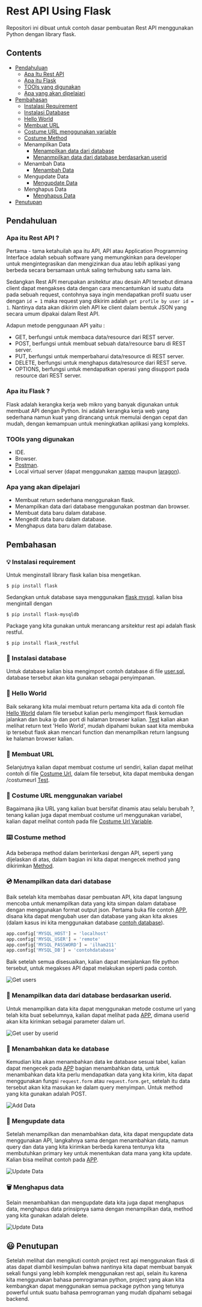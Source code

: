 # Rest API Using Flask
Repositori ini dibuat untuk contoh dasar pembuatan Rest API menggunakan Python dengan library flask.

## Contents
- [Pendahuluan](#Pendahuluan)
    - [Apa Itu Rest API](#apa-itu-rest-api-)
    - [Apa itu Flask](#apa-itu-rest-api-)
    - [TOOls yang digunakan](#tools-yang-digunakan)
    - [Apa yang akan dipelajari](#apa-yang-akan-dipelajari)
- [Pembahasan](#Pembahasan)
    - [Instalasi Requirement](#-instalasi-requirement)
    - [Instalasi Database](#-instalasi-database)
    - [Hello World](#-hello-world)
    - [Membuat URL](#-membuat-url)
    - [Costume URL menggunakan variable](#-costume-url-menggunakan-variabel)
    - [Costume Method](#%EF%B8%8F-costume-method)
    - Menampilkan Data
        - [Menampilkan data dari database](#-menampilkan-data-dari-database)
        - [Menanmpilkan data dari database berdasarkan userid](#-menampilkan-data-dari-database-berdasarkan-userid)
    - Menambah Data
        - [Menambah Data](#-menambahkan-data-ke-database)
    - Mengupdate Data
        - [Mengupdate Data](#-mengupdate-data)
    - Menghapus Data
        - [Menghapus Data](#%EF%B8%8F-menghapus-data)
- [Penutupan](#-penutupan)

## Pendahuluan
### Apa itu Rest API ?
Pertama - tama ketahuilah apa itu API, API atau Application Programming Interface adalah sebuah software yang memungkinkan para developer untuk mengintegrasikan dan mengizinkan dua atau lebih aplikasi yang berbeda secara bersamaan untuk saling terhubung satu sama lain.

Sedangkan Rest API merupakan arsitektur atau desain API tersebut dimana client dapat mengakses data dengan cara mencantumkan id suatu data pada sebuah request, contohnya saya ingin mendapatkan profil suatu user dengan ```id = 1``` maka request yang dikirim adalah ```get profile by user id = 1```.
Nantinya data akan dikirim oleh API ke client dalam bentuk JSON yang secara umum dipakai dalam Rest API.

Adapun metode penggunaan API yaitu :
- GET, berfungsi untuk membaca data/resource dari REST server.
- POST, berfungsi untuk membuat sebuah data/resource baru di REST server.
- PUT, berfungsi untuk memperbaharui data/resource di REST server.
- DELETE, berfungsi untuk menghapus data/resource dari REST serve.
- OPTIONS, berfungsi untuk mendapatkan operasi yang disupport pada resource dari REST server.

### Apa itu Flask ?
Flask adalah kerangka kerja web mikro yang banyak digunakan untuk membuat API dengan Python. Ini adalah kerangka kerja web yang sederhana namun kuat yang dirancang untuk memulai dengan cepat dan mudah, dengan kemampuan untuk meningkatkan aplikasi yang kompleks.

### TOOls yang digunakan
- IDE.
- Browser.
- [Postman][postman].
- Local virtual server (dapat menggunakan [xampp][xampp] maupun [laragon][laragon]).

### Apa yang akan dipelajari
- Membuat return sederhana menggunakan flask.
- Menampilkan data dari database menggunakan postman dan browser.
- Membuat data baru dalam database.
- Mengedit data baru dalam database.
- Menghapus data baru dalam database.

## Pembahasan
### 💡 Instalasi requirement
Untuk menginstall library flask kalian bisa mengetikan.
```
$ pip install flask
```
Sedangkan untuk database saya menggunakan [flask mysql][flaskmysql].
kalian bisa mengintall dengan
```
$ pip install flask-mysqldb
```
Package yang kita gunakan untuk merancang arsitektur rest api adalah flask restful.
```
$ pip install flask_restful
```
### 💾 Instalasi database
Untuk database kalian bisa mengimport contoh database di file [user.sql][contohdatabase], database tersebut akan kita gunakan sebagai penyimpanan.

### 👋 Hello World
Baik sekarang kita mulai membuat return pertama kita ada di contoh file [Hello World][helloworld]
dalam file tersebut kalian perlu mengimport flask kemudian jalankan dan buka ip dan port di halaman browser kalian. [Test][test1]
kalian akan melihat return text 'Hello World', mudah dipahami bukan saat kita membuka ip tersebut flask akan mencari function dan menampilkan return langsung ke halaman browser kalian.

### 🔗 Membuat URL
Selanjutnya kalian dapat membuat costume url sendiri, kalian dapat melihat contoh di file [Costume Url][costumeurl], dalam file tersebut, kita dapat membuka dengan /costumeurl [Test][test2].

### 🔗 Costume URL menggunakan variabel
Bagaimana jika URL yang kalian buat bersifat dinamis atau selalu berubah ?, tenang kalian juga dapat membuat costume url menggunakan variabel, kalian dapat melihat contoh pada file [Costume Url Variable][castumeurlvariable].

### ⌨️ Costume method
Ada beberapa method dalam berinterkasi dengan API, seperti yang dijelaskan di atas, dalam bagian ini kita dapat mengecek method yang dikirimkan [Method][costumemethod].

### 💿 Menampilkan data dari database
Baik setelah kita membahas dasar pembuatan API, kita dapat langsung mencoba untuk menampilkan data yang kita simpan dalam database dengan menggunakan format output json. Pertama buka file contoh [APP][app], disana kita dapat mengubah user dan database yang akan kita akses (dalam kasus ini kita menggunakan database [contoh database][contohdatabase]).
```python
app.config['MYSQL_HOST'] = 'localhost'
app.config['MYSQL_USER'] = 'remote'
app.config['MYSQL_PASSWORD'] = 'ilham211'
app.config['MYSQL_DB'] = 'contohdatabase'
```
Baik setelah semua disesuaikan, kalian dapat menjalankan file python tersebut, untuk megakses API dapat melakukan seperti pada contoh.

![Get users](/flask_api/image/getuser.gif)

### 📀 Menampilkan data dari database berdasarkan userid.
Untuk menampilkan data kita dapat menggunakan metode costume url yang telah kita buat sebelumnya, kalian dapat melihat pada [APP][app], dimana userid akan kita kirimkan sebagai parameter dalam url.

![Get user by userid](/image/getuserbyuserid.gif)

### 📕 Menambahkan data ke database
Kemudian kita akan menambahkan data ke database sesuai tabel, kalian dapat mengecek pada [APP][app] bagian menambahkan data, untuk menambahkan data kita perlu mendapatkan data yang kita kirim, kita dapat menggunakan fungsi ```request.form``` atau ```request.form.get```, setelah itu data tersebut akan kita masukan ke dalam query menyimpan. Untuk method yang kita gunakan adalah POST.

![Add Data](/image/adddata.gif)

### 📖 Mengupdate data
Setelah menampilkan dan menambahkan data, kita dapat mengupdate data menggunakan API, langkahnya sama dengan menambahkan data, namun query dan data yang kita kirimkan berbeda karena tentunya kita membutuhkan primary key untuk menentukan data mana yang kita update. Kalian bisa melihat contoh pada [APP][app].

![Update Data](/image/updatedata.gif)

### 🗑️ Menghapus data
Selain menambahkan dan mengupdate data kita juga dapat menghapus data, menghapus data prinsipnya sama dengan menampilkan data, method yang kita gunakan adalah delete.

![Update Data](/image/deletedata.gif)

## 😃 Penutupan
Setelah melihat dan mengikuti contoh project rest api menggunakan flask di atas dapat diambil kesimpulan bahwa nantinya kita dapat membuat banyak sekali fungsi yang lebih komplek menggunakan rest api, selain itu karena kita menggunakan bahasa pemrograman python, project yang akan kita kembangkan dapat menggunakan semua package python yang tetunya powerful untuk suatu bahasa pemrograman yang mudah dipahami sebagai backend.

[helloworld]: /contoh/helloworld.py
[costumeurl]: /contoh/costumeurl.py
[postman]: https://www.postman.com/downloads/?utm_source=postman-home
[contohdatabase]: /user.sql
[castumeurlvariable]: /contoh/costumeurlvariable.py
[costumemethod]: /contoh/costmemethod.py
[app]: /contoh/main.py
[flaskmysql]: https://flask-mysqldb.readthedocs.io/en/latest/
[test1]: http://127.0.0.1:2020/
[test2]: http://127.0.0.1:2020/costumeurl
[xampp]: https://www.apachefriends.org/index.html
[laragon]: https://laragon.org/